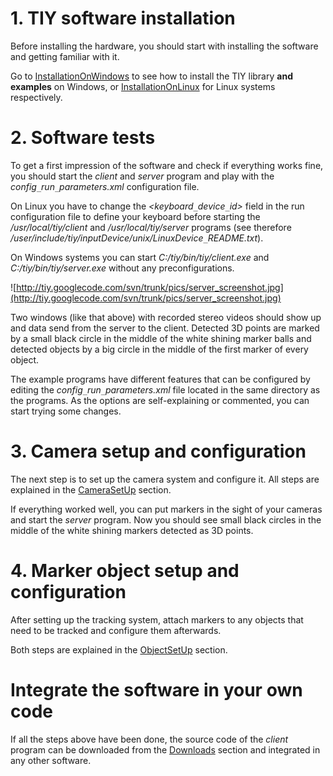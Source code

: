 # 1. TIY software installation #
Before installing the hardware, you should start with installing the software and getting familiar with it.

Go to [InstallationOnWindows](http://code.google.com/p/tiy/wiki/InstallationOnWindows) to see how to install the TIY library **and examples** on Windows, or [InstallationOnLinux](http://code.google.com/p/tiy/wiki/InstallationOnLinux) for Linux systems respectively.

# 2. Software tests #
To get a first impression of the software and check if everything works fine, you should start the _client_ and _server_ program and play with the _config`_`run`_`parameters.xml_ configuration file.

On Linux you have to change the _<keyboard`_`device`_`id>_ field in the run configuration file to define your keyboard before starting the _/usr/local/tiy/client_ and _/usr/local/tiy/server_ programs (see therefore _/user/include/tiy/inputDevice/unix/LinuxDevice`_`README.txt_).

On Windows systems you can start _C:/tiy/bin/tiy/client.exe_ and _C:/tiy/bin/tiy/server.exe_ without any preconfigurations.

![http://tiy.googlecode.com/svn/trunk/pics/server_screenshot.jpg](http://tiy.googlecode.com/svn/trunk/pics/server_screenshot.jpg)

Two windows (like that above) with recorded stereo videos should show up and data send from the server to the client. Detected 3D points are marked by a small black circle in the middle of the white shining marker balls and detected objects by a big circle in the middle of the first marker of every object.

The example programs have different features that can be configured by editing the _config`_`run`_`parameters.xml_ file located in the same directory as the programs. As the options are self-explaining or commented, you can start trying some changes.

# 3. Camera setup and configuration #
The next step is to set up the camera system and configure it. All steps are explained in the [CameraSetUp](http://code.google.com/p/tiy/wiki/CameraSetUp) section.

If everything worked well, you can put markers in the sight of your cameras and start the _server_ program. Now you should see small black circles in the middle of the white shining markers detected as 3D points.

# 4. Marker object setup and configuration #
After setting up the tracking system, attach markers to any objects that need to be tracked and configure them afterwards.

Both steps are explained in the [ObjectSetUp](http://code.google.com/p/tiy/wiki/ObjectSetUp) section.

# Integrate the software in your own code #
If all the steps above have been done, the source code of the _client_ program can be downloaded from the [Downloads](http://code.google.com/p/tiy/downloads/list) section and integrated in any other software.